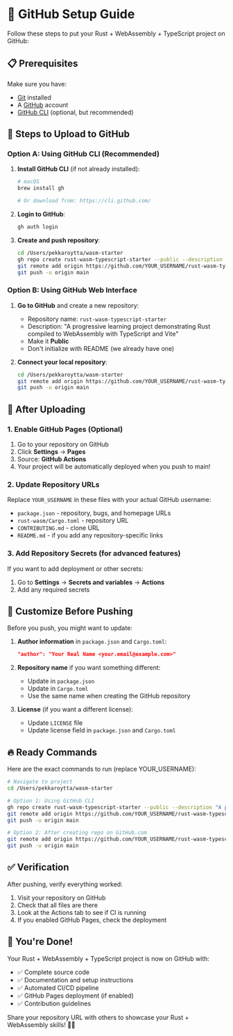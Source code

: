 # 🚀 GitHub Setup Guide

Follow these steps to put your Rust + WebAssembly + TypeScript project on GitHub:

## 📋 Prerequisites

Make sure you have:
- [Git](https://git-scm.com/) installed
- A [GitHub](https://github.com) account
- [GitHub CLI](https://cli.github.com/) (optional, but recommended)

## 🔧 Steps to Upload to GitHub

### Option A: Using GitHub CLI (Recommended)

1. **Install GitHub CLI** (if not already installed):
   ```bash
   # macOS
   brew install gh
   
   # Or download from: https://cli.github.com/
   ```

2. **Login to GitHub**:
   ```bash
   gh auth login
   ```

3. **Create and push repository**:
   ```bash
   cd /Users/pekkaroytta/wasm-starter
   gh repo create rust-wasm-typescript-starter --public --description "A progressive learning project demonstrating Rust compiled to WebAssembly with TypeScript and Vite"
   git remote add origin https://github.com/YOUR_USERNAME/rust-wasm-typescript-starter.git
   git push -u origin main
   ```

### Option B: Using GitHub Web Interface

1. **Go to GitHub** and create a new repository:
   - Repository name: `rust-wasm-typescript-starter`
   - Description: "A progressive learning project demonstrating Rust compiled to WebAssembly with TypeScript and Vite"
   - Make it **Public**
   - Don't initialize with README (we already have one)

2. **Connect your local repository**:
   ```bash
   cd /Users/pekkaroytta/wasm-starter
   git remote add origin https://github.com/YOUR_USERNAME/rust-wasm-typescript-starter.git
   git push -u origin main
   ```

## 🎯 After Uploading

### 1. Enable GitHub Pages (Optional)
1. Go to your repository on GitHub
2. Click **Settings** → **Pages**
3. Source: **GitHub Actions**
4. Your project will be automatically deployed when you push to main!

### 2. Update Repository URLs
Replace `YOUR_USERNAME` in these files with your actual GitHub username:
- `package.json` - repository, bugs, and homepage URLs
- `rust-wasm/Cargo.toml` - repository URL
- `CONTRIBUTING.md` - clone URL
- `README.md` - if you add any repository-specific links

### 3. Add Repository Secrets (for advanced features)
If you want to add deployment or other secrets:
1. Go to **Settings** → **Secrets and variables** → **Actions**
2. Add any required secrets

## 📝 Customize Before Pushing

Before you push, you might want to update:

1. **Author information** in `package.json` and `Cargo.toml`:
   ```json
   "author": "Your Real Name <your.email@example.com>"
   ```

2. **Repository name** if you want something different:
   - Update in `package.json`
   - Update in `Cargo.toml` 
   - Use the same name when creating the GitHub repository

3. **License** (if you want a different license):
   - Update `LICENSE` file
   - Update license field in `package.json` and `Cargo.toml`

## 🔥 Ready Commands

Here are the exact commands to run (replace YOUR_USERNAME):

```bash
# Navigate to project
cd /Users/pekkaroytta/wasm-starter

# Option 1: Using GitHub CLI
gh repo create rust-wasm-typescript-starter --public --description "A progressive learning project demonstrating Rust compiled to WebAssembly with TypeScript and Vite"
git remote add origin https://github.com/YOUR_USERNAME/rust-wasm-typescript-starter.git
git push -u origin main

# Option 2: After creating repo on GitHub.com
git remote add origin https://github.com/YOUR_USERNAME/rust-wasm-typescript-starter.git
git push -u origin main
```

## ✅ Verification

After pushing, verify everything worked:
1. Visit your repository on GitHub
2. Check that all files are there
3. Look at the Actions tab to see if CI is running
4. If you enabled GitHub Pages, check the deployment

## 🎉 You're Done!

Your Rust + WebAssembly + TypeScript project is now on GitHub with:
- ✅ Complete source code
- ✅ Documentation and setup instructions  
- ✅ Automated CI/CD pipeline
- ✅ GitHub Pages deployment (if enabled)
- ✅ Contribution guidelines

Share your repository URL with others to showcase your Rust + WebAssembly skills! 🦀✨
